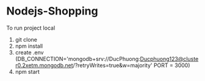# Nodejs-Shopping

To run project local

1. git clone
2. npm install
3. create .env (DB_CONNECTION='mongodb+srv://DucPhuong:Ducphuong123@cluster0.2xetm.mongodb.net/?retryWrites=true&w=majority'
PORT = 3000)
4. npm start
